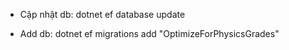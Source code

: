 - Cập nhật db: dotnet ef database update

 - Add db: dotnet ef migrations add "OptimizeForPhysicsGrades"